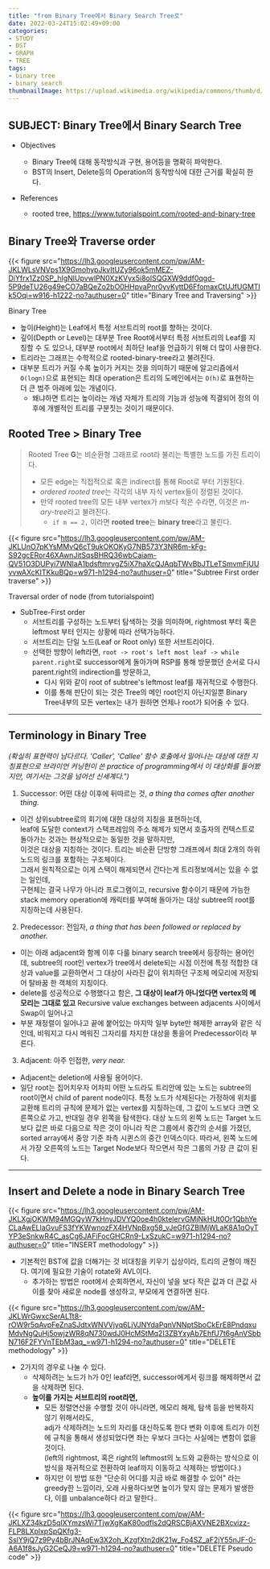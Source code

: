 ```yaml
---
title: "from Binary Tree에서 Binary Search Tree로"
date: 2022-03-24T15:02:49+09:00
categories:
- STUDY
- DST
- GRAPH
- TREE
tags:
- binary tree
- binary search
thumbnailImage: https://upload.wikimedia.org/wikipedia/commons/thumb/d/da/Binary_search_tree.svg/180px-Binary_search_tree.svg.png
---
```


SUBJECT: Binary Tree에서 Binary Search Tree
-------------------------------------------
  - Objectives
    - Binary Tree에 대해 동작방식과 구현, 용어등을 명확히 파악한다.
    - BST의 Insert, Delete등의 Operation의 동작방식에 대한 근거를 확실히 한다.

  - References
    - rooted tree, https://www.tutorialspoint.com/rooted-and-binary-tree

Binary Tree와 Traverse order
----------------------------

{{< figure src="https://lh3.googleusercontent.com/pw/AM-JKLWLsVNVps1X9GmohypJkvItUZy96ok5mMEZ-DiYfrx1Zz0SP_hIgNIUpvwlPN0XzKVyx5i8oISQGXW9ddf0qgd-5P9deTU26g49eCO7aBQeZo2bO0HHpvaPnr0yvKyttD6FfomaxCtUJfUGMTIk5Oqi=w916-h1222-no?authuser=0" title="Binary Tree and Traversing" >}}

Binary Tree
  - 높이(Height)는 Leaf에서 특정 서브트리의 root를 향하는 것이다.
  - 깊이(Depth or Level)는 대부분 Tree Root에서부터 특정 서브트리의 Leaf를 지칭할 수 도 있으나, 대부분 root에서 최하단 leaf을 언급하기 위해 더 많이 사용한다. 
  - 트리라는 그래프는 수학적으로 rooted-binary-tree라고 불려진다.
  - 대부분 트리가 커질 수록 높이가 커지는 것을 의미하기 때문에 알고리즘에서 ``O(logn)``으로 표현되는 최대 operation은 트리의 도메인에서는 ``O(h)``로 표현하는 더 큰 범주 아래에 있는 개념이다.
    - 왜냐하면 트리는 높이라는 개념 자체가 트리의 기능과 성능에 직결되어 정의 이후에 개별적인 트리를 구분짓는 것이기  때문이다.

Rooted Tree > Binary Tree
-------------------------

> Rooted Tree **G**는 비순환형 그래프로 root라 불리는 특별한 노드를 가진 트리이다.
>   - 모든 edge는 직접적으로 혹은 indirect를 통해 Root로 부터 기원된다.
>   - *ordered rooted tree*는 각각의 내부 자식 vertex들이 정렬된 것이다.
>   - 만약 rooted tree의 모든 내부 vertex가 *m*보다 적은 수라면, 이것은 *m-ary-tree*라고 불려진다.
>     - ``if m == 2,`` 이라면 **rooted tree**는 **binary tree**라고 불린다.

{{< figure src="https://lh3.googleusercontent.com/pw/AM-JKLUnO7pKYsMMvQ6cT9ukOKOKyG7NB573Y3NR6m-kFg-S92gcERor46XAwnJitSqsBHRQ36wbCaiam-QV51O3DUPyi7WNIaA1bdsftmrvgZ5iX7haXcQJAqbTWvBbJTLeTSmvmFjUUvvwAXcKITKkuBQp=w971-h1294-no?authuser=0" title="Subtree First order traverse" >}}

Traversal order of node (from tutorialspoint)
  - SubTree-First order
    - 서브트리를 구성하는 노드부터 탐색하는 것을 의미하며, rightmost 부터 혹은 leftmost 부터 인지는 상황에 따라 선택가능하다.
    - 서브트리는 단일 노드(Leaf or Root only) 또한 서브트리이다.
    - 선택한 방향이 left라면, ``root -> root's left most leaf -> while parent.right``로 successor에게 돌아가며 RSP를 통해 방문했던 순서로 다시 parent.right의 indirection를 방문하고,
      - 다시 위와 같이 root of subtree's leftmost leaf를 재귀적으로 수행한다.
      - 이를 통해 판단이 되는 것은 Tree의 메인 root인지 아닌지일뿐  Binary Tree내부의 모든 vertex는 내가 원하면 언제나 root가 되어줄 수 있다.
___

Terminology in Binary Tree 
--------------------------
*(확실히 표현력이 남다르다. 'Caller', 'Callee' 함수 호출에서 일어나는 대상에 대한 지칭표현으로 브라이언 커닝헌이 쓴 practice of programming에서 이 대상화를 들어봤지만, 여기서는 그것을 넘어선 신세계다.")* 

1. Successor: 어떤 대상 이후에 뒤따르는 것, *a thing tha comes after another thing.*

  - 이건 상위subtree로의 회기에 대한 대상의 지칭을 표현하는데,  
    leaf에 도달한 context가 스택프레임의 주소 해제가 되면서 호출자의 컨텍스트로 돌아가는 것과는 현상적으로는 동일한 것을 말하지만,  
    이것은 대상을 지칭하는 것이다. 트리는 비순환 단방향 그래프에서 최대 2개의 하위노드의 링크를 포함하는 구조체이다.  
    그래서 원칙적으로는 이게 스택이 해제되면서 간다는게 트리정보에서는 있을 수 없는 일인데,  
     구현체는 결국 나무가 아니라 프로그램이고, recursive 함수이기 때문에 가능한 stack memory operation에 캐릭터를 부여해 돌아가는 대상 subtree의 root를 지칭하는데 사용된다.

2. Predecessor: 전임자, *a thing that has been followed or replaced by another.*
  - 이는 아래 adjacent와 함께 이후 다룰 binary search tree에서 등장하는 용어인데, subtree의 root인 vertex가 tree에서 delete되는 시점 이전에 특정 적합한 대상과 value를 교환하면서 그 대상이 사라진 값이 위치하던 구조체 메모리에 저장되어 탈바꿈 한 객체의 지칭이다.
  - delete를 성공적으로 수행했다고 함은, **그 대상이 leaf가 아니었다면 vertex의 메모리는 그대로 있고** Recursive value exchanges between adjacents 사이에서 Swap이 일어나고
  - 부분 재정렬이 일어나고 끝에 붙어있는 마지막 일부 byte만 해제한 array와 같은 식인데, 비워지고 다시 메워진 그자리를 차지한 대상을 통을어 Predecessor이라 부른다.

3. Adjacent: 아주 인접한, *very near.*
  - Adjacent는 deletion에 사용될 용어이다. 
  - 일단 root는 집어치우자 어차피 어떤 노드라도 트리안에 있는 노드는 subtree의 root이면서 child of parent node이다.
    특정 노드가 삭제된다는 가정하에 위치를 교환해 트리의 규칙에 문제가 없는 vertex를 지칭하는데, 그 값이 노드보다 크면 오른쪽으로 가고, 반대일 경우 왼쪽을 탐색한다.
    대상 노드의 왼쪽 노드는 Target 노드보다 값은 바로 다음으로 작은 것이 아니라 작은 그룹에서 중간의 순서를 가졌던, sorted array에서 중앙 기준 좌측 시퀸스의 중간 인덱스이다.
    따라서, 왼쪽 노드에서 가장 오른쪽의 노드는 Target Node보다 작으면서 작은 그룹의 가장 큰 값이 된다.
___

Insert and Delete a node in Binary Search Tree 
----------------------------------------------

{{< figure src="https://lh3.googleusercontent.com/pw/AM-JKLXgjOKWM94MGQyW7kHnyJDVYQ0oe4h0ktelervGMjNkHUt0Or1QbhYeCLaAwELlaGvuFS3fYKWwnozFX4HVNpBxg58_vJeGfGZBlMjWLaK8A1qOyTYP3eSnkwR4C_asCg6JAFiFocGHCRn9-LxSzukC=w971-h1294-no?authuser=0" title="INSERT methodology" >}}

- 기본적인 BST에 값을 더해가는 것 비대칭을 키우기 십상이라, 트리의 균형이 깨진다. 여기에 필요한 기술이 rotate와 AVL이다.
  - 추가하는 방법은 root에서 순회하면서, 자신이 넣을 보다 작은 값과 더 큰값 사이를 찾아 새로운 node를 생성하고, 부모에게 연결하면 된다.

{{< figure src="https://lh3.googleusercontent.com/pw/AM-JKLWrGwxcSerALTt8-rOW9r5qAvpFeZnaSJdtxWNVVjyq6LjVJNYdaPqnVNNptSboCkErE8PndqxuMdvNgQuHj5owjzWR8qN730wdJ0HcMStMq2I3ZBYxyAb7EhfU7t6gAnVSbbN716F2FYVnTEbM3aq_=w971-h1294-no?authuser=0" title="DELETE methodology" >}}

- 2가지의 경우로 나눌 수 있다.
  - 삭제하려는 노드가 h가 0인 leaf라면, successor에게서 링크를 해제하면서 값을 삭제하면 된다.
  - **높이를 가지는 서브트리의 root라면,**
    - 모든 정렬연산을 수행할 것이 아니라면, 메모리 해제, 탐색 등을 반복하지 않기 위해서라도,  
    adj가 삭제하려는 노드의 자리를 대신하도록 한다 변화 이후에 트리가 이전에 규칙을 통해서 생성되었다면 좌는 우보다 크다는 사실에는 변함이 없을 것이다.  
    (left의 rightmost, 혹은 right의 leftmost의 노드와 교환하는 방식으로 이 방식을 재귀적으로 전환하여 leaf까지 이동하고 삭제하는 방법이다.)
    - 하지만 이 방법 또한 "단순히 어디를 지금 바로 해결할 수 있어" 라는 greedy한 느낌이라, 오래 사용하다보면 높이가 맞지 않는 문제가 발생한다, 이를 unbalance하다 라고 말한다..

{{< figure src="https://lh3.googleusercontent.com/pw/AM-JKLXZ34kzD5qIXYmzsWi7TjwXgKaK80odfls2dQRSCBjAXVNE2BXcvizz-FLP8LXplxpSpQKfg3-SslY9jQ7z9Py4bBrJNAqEw3X2oh_KzgfXtn2dK21w_Fo4SZ_aF2jY55nJF-0-A6A1f8sJyG2CeQJ9=w971-h1294-no?authuser=0" title="DELETE Pseudo code" >}}

